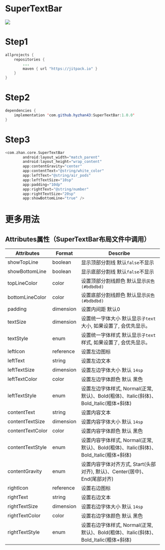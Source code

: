 # SuperTextBar

[![](https://jitpack.io/v/hyzhan43/SuperTextBar.svg)](https://jitpack.io/#hyzhan43/SuperTextBar)

# Step1
```java
allprojects {
    repositories {
        ...
        maven { url "https://jitpack.io" }
    }
}
```
	
# Step2
```java
dependencies {
    implementation 'com.github.hyzhan43:SuperTextBar:1.0.0'
}
```

# Step3 

```kotlin
<com.zhan.core.SuperTextBar
        android:layout_width="match_parent"
        android:layout_height="wrap_content"
        app:contentGravity="center"
        app:contentText="@string/white_color"
        app:leftText="@string/air_pods"
        app:leftTextSize="10sp"
        app:padding="10dp"
        app:rightText="@string/number"
        app:rightTextSize="20sp"
        app:showBottomLine="true" />
```

# 更多用法

## Attributes属性（SuperTextBar布局文件中调用）
|Attributes         | Format        | Describe
|---                | ---           | ---|
showTopLine         | boolean       | 显示顶部分割线 默认`false`不显示
showBottomLine      | boolean       | 显示底部分割线 默认`false`不显示
topLineColor        | color         | 设置顶部分割线颜色 默认显示`灰色(#bdbdbd)`
bottomLineColor     | color         | 设置底部分割线颜色 默认显示`灰色(#bdbdbd)`
padding             | dimension     | 设置内间距 默认0
textSize            | dimension     | 设置统一字体大小 默认显示`子text` 大小, 如果设置了, 会优先显示。
textStyle           | enum          | 设置统一字体样式 默认显示`子text` 样式, 如果设置了, 会优先显示。
leftIcon            | reference     | 设置左边图标
leftText            | string        | 设置左边文本
leftTextSize        | dimension     | 设置左边字体大小 默认 `14sp`
leftTextColor       | color         | 设置左边字体颜色 默认 黑色
leftTextStyle       | enum          | 设置左边字体样式, Normal(正常, 默认)、Bold(粗体)、Italic(斜体)、Bold_Italic(粗体+斜体)
contentText         | string        | 设置内容文本
contentTextSize     | dimension     | 设置内容字体大小 默认 `14sp`
contentTextColor    | color         | 设置内容字体颜色 默认 黑色
contentTextStyle    | enum          | 设置内容字体样式, Normal(正常, 默认)、Bold(粗体)、Italic(斜体)、Bold_Italic(粗体+斜体)
contentGravity      | enum          | 设置内容字体对齐方式, Start(头部对齐), 默认)、Center(居中)、End(尾部对齐)
rightIcon           | reference     | 设置右边图标
rightText           | string        | 设置右边文本
rightTextSize       | dimension     | 设置右边字体大小 默认 `14sp`
rightTextColor      | color         | 设置右边字体颜色 默认 黑色
rightTextStyle      | enum          | 设置右边字体样式, Normal(正常, 默认)、Bold(粗体)、Italic(斜体)、Bold_Italic(粗体+斜体)



